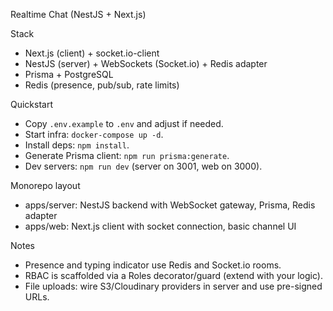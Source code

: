 Realtime Chat (NestJS + Next.js)

Stack
- Next.js (client) + socket.io-client
- NestJS (server) + WebSockets (Socket.io) + Redis adapter
- Prisma + PostgreSQL
- Redis (presence, pub/sub, rate limits)

Quickstart
- Copy `.env.example` to `.env` and adjust if needed.
- Start infra: `docker-compose up -d`.
- Install deps: `npm install`.
- Generate Prisma client: `npm run prisma:generate`.
- Dev servers: `npm run dev` (server on 3001, web on 3000).

Monorepo layout
- apps/server: NestJS backend with WebSocket gateway, Prisma, Redis adapter
- apps/web: Next.js client with socket connection, basic channel UI

Notes
- Presence and typing indicator use Redis and Socket.io rooms.
- RBAC is scaffolded via a Roles decorator/guard (extend with your logic).
- File uploads: wire S3/Cloudinary providers in server and use pre-signed URLs.

